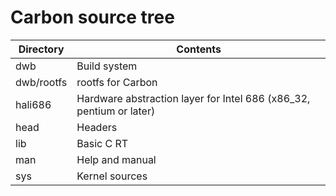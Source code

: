 # Carbon source tree

| Directory | Contents|
| --------- | -------- |
| dwb | Build system |
| dwb/rootfs | rootfs for Carbon |
| hali686 | Hardware abstraction layer for Intel 686 (x86_32, pentium or later) |
| head | Headers |
| lib | Basic C RT |
| man | Help and manual |
| sys | Kernel sources |